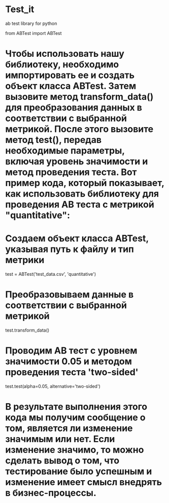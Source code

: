 # Test_it
ab test library for python

from ABTest import ABTest

# Чтобы использовать нашу библиотеку, необходимо импортировать ее и создать объект класса ABTest. Затем вызовите метод transform_data() для преобразования данных в соответствии с выбранной метрикой. После этого вызовите метод test(), передав необходимые параметры, включая уровень значимости и метод проведения теста. Вот пример кода, который показывает, как использовать библиотеку для проведения AB теста с метрикой "quantitative":

# Создаем объект класса ABTest, указывая путь к файлу и тип метрики
test = ABTest('test_data.csv', 'quantitative')

# Преобразовываем данные в соответствии с выбранной метрикой
test.transform_data()

# Проводим AB тест с уровнем значимости 0.05 и методом проведения теста 'two-sided'
test.test(alpha=0.05, alternative='two-sided')

# В результате выполнения этого кода мы получим сообщение о том, является ли изменение значимым или нет. Если изменение значимо, то можно сделать вывод о том, что тестирование было успешным и изменение имеет смысл внедрять в бизнес-процессы.
